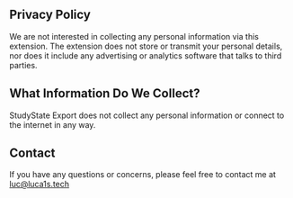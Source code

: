 ## Privacy Policy
We are not interested in collecting any personal information via this extension. The extension does not store or transmit your personal details, nor does it include any advertising or analytics software that talks to third parties.

## What Information Do We Collect?
StudyState Export does not collect any personal information or connect to the internet in any way.

## Contact
If you have any questions or concerns, please feel free to contact me at [luc@luca1s.tech](mailto:luc@luca1s.tech)